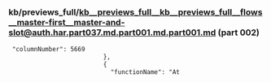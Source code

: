 ### kb/previews_full/kb__previews_full__kb__previews_full__flows__master-first__master-and-slot@auth.har.part037.md.part001.md.part001.md (part 002)

```md
 "columnNumber": 5669
                          },
                          {
                            "functionName": "At
```

```
